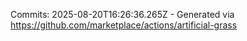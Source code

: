 Commits: 2025-08-20T16:26:36.265Z - Generated via https://github.com/marketplace/actions/artificial-grass
<br>
